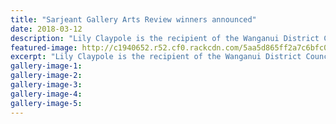 ```yaml
---
title: "Sarjeant Gallery Arts Review winners announced"
date: 2018-03-12
description: "Lily Claypole is the recipient of the Wanganui District Council Youth Committee Youth Recognition Award..."
featured-image: http://c1940652.r52.cf0.rackcdn.com/5aa5d865ff2a7c6bfc000ae4/Untitled-1.jpg
excerpt: "Lily Claypole is the recipient of the Wanganui District Council Youth Committee Youth Recognition Award with her MP4 file on flash drive entry Through a Glass Darkly."
gallery-image-1: 
gallery-image-2: 
gallery-image-3: 
gallery-image-4: 
gallery-image-5: 
---
```


